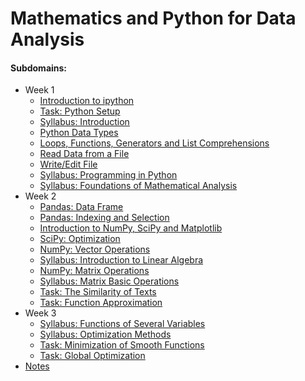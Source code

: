# Mathematics and Python for Data Analysis

#### Subdomains:
- Week 1
	- [Introduction to ipython](./introduction-to-notebooks)
	- [Task: Python Setup](./task-python-setup)
	- [Syllabus: Introduction](./syllabus/1-1.Vvedenie.pdf)
	- [Python Data Types](./data-types)
	- [Loops, Functions, Generators and List Comprehensions](./loops-and-functions)
	- [Read Data from a File](./read-from-file)
	- [Write/Edit File](./write-to-file)
	- [Syllabus: Programming in Python](./syllabus/1-2.Programmirovanie-na-Python.pdf)
	- [Syllabus: Foundations of Mathematical Analysis](./syllabus/1-3.Osnovy-matematicheskogo-analiza.pdf)
- Week 2
	- [Pandas: Data Frame](./pandas-dataframe)
	- [Pandas: Indexing and Selection](./pandas-indexing-selection)
	- [Introduction to NumPy, SciPy and Matplotlib](./numpy-scipy-matplotlib-intro)
	- [SciPy: Optimization](./scipy-optimization)
	- [NumPy: Vector Operations](./vector-operations)
	- [Syllabus: Introduction to Linear Algebra](./syllabus/2-1.Znakomstvo-s-linejnoj-algebroj.pdf)
	- [NumPy: Matrix Operations](./matrix-operations)
	- [Syllabus: Matrix Basic Operations](./syllabus/2-2.Matricy-i-osnovnye-matrichnye-operacii.pdf)
	- [Task: The Similarity of Texts](./task-similarity-texts)
	- [Task: Function Approximation](./task-approximation-functions)
- Week 3
	- [Syllabus: Functions of Several Variables](./syllabus/3-1.Funkcii-mnogih-peremennyh.pdf)
	- [Syllabus: Optimization Methods](./syllabus/3-2.Metody_optimizacii.pdf)
	- [Task: Minimization of Smooth Functions](./task-minimization-smooth-functions)
	- [Task: Global Optimization](./task-minimization-global)
- [Notes](./notes.md)
